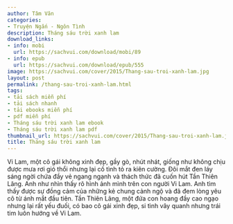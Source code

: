 ```yaml
---
author: Tâm Văn
categories:
- Truyện Ngắn - Ngôn Tình
description: Tháng sáu trời xanh lam
download_links:
- info: mobi
  url: https://sachvui.com/download/mobi/89
- info: epub
  url: https://sachvui.com/download/epub/555
image: https://sachvui.com/cover/2015/Thang-sau-troi-xanh-lam.jpg
layout: post
permalink: /thang-sau-troi-xanh-lam.html
tags:
- tải sách miễn phí
- tải sách nhanh
- tải ebooks miễn phí
- pdf miễn phí
- Tháng sáu trời xanh lam ebook
- Tháng sáu trời xanh lam pdf
thumbnail_url: https://sachvui.com/cover/2015/Thang-sau-troi-xanh-lam.jpg
title: Tháng sáu trời xanh lam
---
```


 <div class="item-desc text-justify"> Vi Lam, một cô gái không xinh đẹp, gầy gò, nhút nhát, giống như không chịu được mưa rơi gió thổi nhưng lại cố tình tỏ ra kiên cường. Đôi mắt đen láy sáng ngời chứa đầy vẻ ngang ngạnh và thách thức đã cuốn hút Tần Thiên Lãng. Anh như nhìn thấy rõ hình ảnh mình trên con người Vi Lam. Anh tìm thấy được sự đồng cảm của những kẻ chung cảnh ngộ và đã đem lòng yêu cô từ ánh mắt đầu tiên. Tần Thiên Lãng, một đứa con hoang đầy cao ngạo nhưng lại rất yếu đuối, có bao cô gái xinh đẹp, si tình vây quanh nhưng trái tim luôn hướng về Vi Lam. </div>
